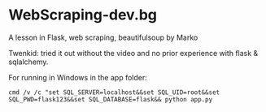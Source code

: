 # WebScraping-dev.bg

A lesson in Flask, web scraping, beautifulsoup by Marko

Twenkid: tried it out without the video and no prior experience with flask & sqlalchemy.

For running in Windows in the app folder:
```
cmd /v /c "set SQL_SERVER=localhost&&set SQL_UID=root&&set SQL_PWD=flask123&&set SQL_DATABASE=flask&& python app.py
```
